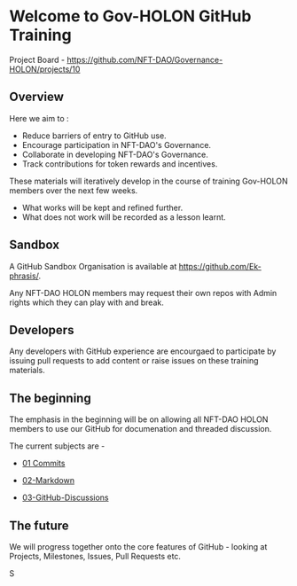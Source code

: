 # Welcome to Gov-HOLON GitHub Training

Project Board - https://github.com/NFT-DAO/Governance-HOLON/projects/10

## Overview 

Here we aim to :

* Reduce barriers of entry to GitHub use.
* Encourage participation in NFT-DAO's Governance.
* Collaborate in developing NFT-DAO's Governance.
* Track contributions for token rewards and incentives.

These materials will iteratively develop in the course of training Gov-HOLON members over the next few weeks.
* What works will be kept and refined further.
* What does not work will be recorded as a lesson learnt.

## Sandbox 

A GitHub Sandbox Organisation is available at https://github.com/Ek-phrasis/. 

Any NFT-DAO HOLON members may request their own repos with Admin rights which they can play with and break.

## Developers

Any developers with GitHub experience are encourgaed to participate by issuing pull requests to add content or raise issues on these training materials.

## The beginning

The emphasis in the beginning will be on allowing all NFT-DAO HOLON members to use our GitHub for documenation and threaded discussion.

The current subjects are - 

* [01 Commits](01-Commits.md)

* [02-Markdown](02-Markdown.md)

* [03-GitHub-Discussions](03-GitHub-Discussions.md )

## The future

We will progress together onto the core features of GitHub  - looking at Projects, Milestones, Issues, Pull Requests etc.

S

